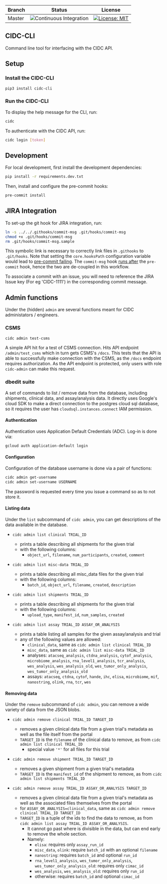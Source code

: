 | Branch | Status                                                                                                                       | License                                                                                                     |
| ------ | ---------------------------------------------------------------------------------------------------------------------------- | ----------------------------------------------------------------------------------------------------------- |
| Master | ![Continuous Integration](https://github.com/CIMAC-CIDC/cidc-cli/workflows/Continuous%20Integration/badge.svg?branch=master) | [![License: MIT](https://img.shields.io/badge/License-MIT-yellow.svg)](https://opensource.org/licenses/MIT) |

## CIDC-CLI

Command line tool for interfacing with the CIDC API.

## Setup

### Install the CIDC-CLI

```bash
pip3 install cidc-cli
```

### Run the CIDC-CLI

To display the help message for the CLI, run:

```bash
cidc
```

To authenticate with the CIDC API, run:

```bash
cidc login [token]
```

## Development

For local development, first install the development dependencies:

```bash
pip install -r requirements.dev.txt
```

Then, install and configure the pre-commit hooks:

```bash
pre-commit install
```

## JIRA Integration

To set-up the git hook for JIRA integration, run:

```bash
ln -s ../../.githooks/commit-msg .git/hooks/commit-msg
chmod +x .git/hooks/commit-msg
rm .git/hooks/commit-msg.sample
```

This symbolic link is necessary to correctly link files in `.githooks` to `.git/hooks`. Note that setting the `core.hooksPath` configuration variable would lead to [pre-commit failing](https://github.com/pre-commit/pre-commit/issues/1198). The `commit-msg` hook [runs after](https://git-scm.com/book/en/v2/Customizing-Git-Git-Hooks) the `pre-commit` hook, hence the two are de-coupled in this workflow.

To associate a commit with an issue, you will need to reference the JIRA Issue key (For eg 'CIDC-1111') in the corresponding commit message.

## Admin functions

Under the (hidden) `admin` are several functions meant for CIDC administators / engineers.

### CSMS

```bash
cidc admin test-csms
```

A simple API hit for a test of CSMS connection. Hits API endpoint `/admin/test_csms` which in turn gets CSMS's `/docs`.
This tests that the API is able to successfully make connection with the CSMS, as the `/docs` endpoint requires authorization.
As the API endpoint is protected, only users with role `cidc-admin` can make this request.

### dbedit suite

A set of commands to list / remove data from the database, including shipments, clinical data, and assay/analysis data.
It directly uses Google's cloud SDK to make a direct connection to the postgres cloud sql database, so it requires the user has `cloudsql.instances.connect` IAM permission.

#### Authentication

Authentication uses Application Default Credentials (ADC). Log-in is done via:

```bash
gcloud auth application-default login
```

#### Configuration

Configuration of the database username is done via a pair of functions:

```bash
cidc admin get-username
cidc admin set-username USERNAME
```

The password is requested every time you issue a command so as to not store it.

#### Listing data

Under the `list` subcommand of `cidc admin`, you can get descriptions of the data available in the database.

- `cidc admin list clinical TRIAL_ID`
  - prints a table describing all shipments for the given trial
  - with the following columns:
    - `object_url`, `filename`, `num_participants`, `created`, `comment`

- `cidc admin list misc-data TRIAL_ID`
  - prints a table describing all misc_data files for the given trial
  - with the following columns:
    - `batch_id`, `object_url`, `filename`, `created`, `description`

- `cidc admin list shipments TRIAL_ID`
  - prints a table describing all shipments for the given trial
  - with the following columns:
    - `upload_type`, `manifest_id`, `num_samples`, `created`

- `cidc admin list assay TRIAL_ID ASSAY_OR_ANALYSIS`
  - prints a table listing all samples for the given assay/analysis and trial
  - any of the following values are allowed:
    - `clinical_data`, same as `cidc admin list clinical TRIAL_ID`
    - `misc_data`, same as `cidc admin list misc-data TRIAL_ID`
    - analyses: `atacseq_analysis`, `ctdna_analysis`, `cytof_analysis`, `microbiome_analysis`, `rna_level1_analysis`, `tcr_analysis`, `wes_analysis`, `wes_analysis_old`, `wes_tumor_only_analysis`, `wes_tumor_only_analysis_old`
    - assays: `atacseq`, `ctdna`, `cytof`, `hande`, `ihc`, `elisa`, `microbiome`, `mif`, `nanostring`, `olink`, `rna`, `tcr`, `wes`

#### Removing data

Under the `remove` subcommand of `cidc admin`, you can remove a wide variety of data from the JSON blobs.

- `cidc admin remove clinical TRIAL_ID TARGET_ID`
  - removes a given clinical data file from a given trial's metadata as well as the file itself from the portal
  - `TARGET_ID` is the `filename` of the clinical data to remove, as from `cidc admin list clinical TRIAL_ID`
    - special value `'*'` for all files for this trial

- `cidc admin remove shipment TRIAL_ID TARGET_ID`
  - removes a given shipment from a given trial's metadata
  - `TARGET_ID` is the `manifest_id` of the shipment to remove, as from `cidc admin list shipments TRIAL_ID`

- `cidc admin remove assay TRIAL_ID ASSAY_OR_ANALYSIS TARGET_ID`
  - removes a given clinical data file from a given trial's metadata as well as the associated files themselves from the portal
  - for `ASSAY_OR_ANALYSIS=clinical_data`, same as `cidc admin remove clinical TRIAL_ID TARGET_ID`
  - `TARGET_ID` is a tuple of the ids to find the data to remove, as from `cidc admin list assay TRIAL_ID ASSAY_OR_ANALYSIS`.
    - It cannot go past where is divisible in the data, but can end early to remove the whole section.
    - Namely:
      - `elisa`: requires only `assay_run_id`
      - `misc_data`, `olink`: require `batch_id` with an optional `filename`
      - `nanostring`: requires `batch_id` and optional `run_id`
      - `rna_level1_analysis`, `wes_tumor_only_analysis`,  `wes_tumor_only_analysis_old`: requires only `cimac_id`
      - `wes_analysis`, `wes_analysis_old`: requires only `run_id`
      - otherwise: requires `batch_id` and optional `cimac_id`
